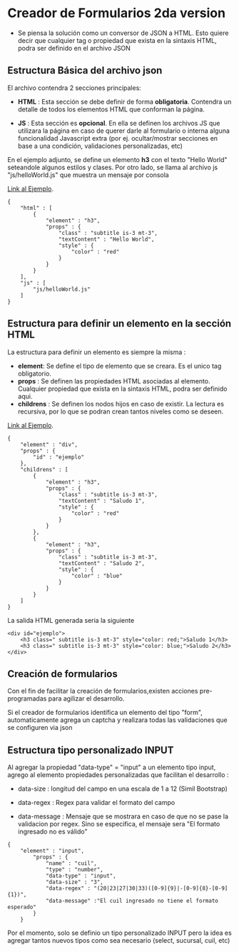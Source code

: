# Creador de Formularios 2da version
	
- Se piensa la solución como un conversor de JSON a HTML. Esto quiere decir que cualquier tag o propiedad que exista en la sintaxis HTML, podra ser definido en el archivo JSON
	
## Estructura Básica del archivo json

El archivo contendra 2 secciones principales:

- **HTML** : Esta sección se debe definir de forma **obligatoria**. Contendra un detalle de todos los elementos HTML que conforman la página.

- **JS** : Esta sección es **opcional**. En ella se definen los archivos JS que utilizara la página en caso de querer darle al formulario o interna alguna funcionalidad Javascript extra (por ej. ocultar/mostrar secciones en base a una condición, validaciones personalizadas, etc)

En el ejemplo adjunto, se define un elemento **h3** con el texto "Hello World" seteandole algunos estilos y clases. Por otro lado, se llama al archivo js  "js/helloWorld.js" que muestra un mensaje por consola

[Link al Ejemplo](https://rodrigocamposbna.github.io/CreadorFormularios/?page=helloWorld).

```
{
    "html" : [
        {
            "element" : "h3",
            "props" : {
                "class" : "subtitle is-3 mt-3",
                "textContent" : "Hello World",
                "style" : {
                    "color" : "red"
                }
            } 
        }
    ],
    "js" : [
        "js/helloWorld.js"
    ]
}

```  


## Estructura para definir un elemento en la sección HTML

La estructura para definir un elemento es siempre la misma : 

- **element**: Se define el tipo de elemento que se creara. Es el unico tag obligatorio.
- **props** : Se definen las propiedades HTML asociadas al elemento. Cualquier propiedad que exista en la sintaxis HTML, podra ser definido aqui.
- **childrens** : Se definen los nodos hijos en caso de existir. La lectura es recursiva, por lo que se podran crean tantos niveles como se deseen.

[Link al Ejemplo](https://rodrigocamposbna.github.io/CreadorFormularios/?page=basico).


```
{
    "element" : "div",
    "props" : {
        "id" : "ejemplo"
    },
    "childrens" : [
        {
            "element" : "h3",
            "props" : {
                "class" : "subtitle is-3 mt-3",
                "textContent" : "Saludo 1",
                "style" : {
                    "color" : "red"
                }
            } 
        },
        {
            "element" : "h3",
            "props" : {
                "class" : "subtitle is-3 mt-3",
                "textContent" : "Saludo 2",
                "style" : {
                    "color" : "blue"
                }
            } 
        }
    ]
}

``` 
La salida HTML generada seria la siguiente

``` 
<div id="ejemplo">
    <h3 class=" subtitle is-3 mt-3" style="color: red;">Saludo 1</h3>
    <h3 class=" subtitle is-3 mt-3" style="color: blue;">Saludo 2</h3>
</div>
``` 


## Creación de formularios

Con el fin de facilitar la creación de formularios,existen acciones pre-programadas para agilizar el desarrollo.

Si el creador de formularios identifica un elemento del tipo "form", automaticamente agrega un captcha y realizara todas las validaciones que se configuren via json



## Estructura tipo personalizado INPUT

Al agregar la propiedad "data-type" = "input" a un elemento tipo input, agrego al elemento propiedades personalizadas que facilitan el desarrollo :

- data-size : longitud del campo en una escala de 1 a 12 (Simil Bootstrap)

- data-regex : Regex para validar el formato del campo

- data-message : Mensaje que se mostrara en caso de que no se pase la validacion por regex. Sino se especifica, el mensaje sera "El formato ingresado no es válido"


``` 
{
    "element" : "input",
        "props" : {
            "name" : "cuil",
            "type" : "number",
            "data-type" : "input",
            "data-size" : "3",
            "data-regex" : "(20|23|27|30|33)([0-9]{9}|-[0-9]{8}-[0-9]{1})",
            "data-message" :"El cuil ingresado no tiene el formato esperado"
        }
    }
``` 


Por el momento, solo se definio un tipo personalizado INPUT pero la idea es agregar tantos nuevos tipos como sea necesario (select, sucursal, cuil, etc)
